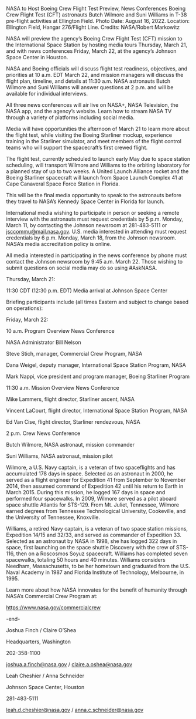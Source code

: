 NASA to Host Boeing Crew Flight Test Preview, News Conferences 
 Boeing Crew Flight Test (CFT) astronauts Butch Wilmore and Suni Williams in T-38 pre-flight activities at Ellington Field. Photo Date: August 16, 2022. Location: Ellington Field, Hangar 276/Flight Line. Credits: NASA/Robert Markowitz

NASA will preview the agency’s Boeing Crew Flight Test (CFT) mission to the International Space Station by hosting media tours Thursday, March 21, and with news conferences Friday, March 22, at the agency’s Johnson Space Center in Houston.

NASA and Boeing officials will discuss flight test readiness, objectives, and priorities at 10 a.m. EDT March 22, and mission managers will discuss the flight plan, timeline, and details at 11:30 a.m. NASA astronauts Butch Wilmore and Suni Williams will answer questions at 2 p.m. and will be available for individual interviews.

All three news conferences will air live on NASA+, NASA Television, the NASA app, and the agency’s website. Learn how to stream NASA TV through a variety of platforms including social media.

Media will have opportunities the afternoon of March 21 to learn more about the flight test, while visiting the Boeing Starliner mockup, experience training in the Starliner simulator, and meet members of the flight control teams who will support the spacecraft’s first crewed flight.

The flight test, currently scheduled to launch early May due to space station scheduling, will transport Wilmore and Williams to the orbiting laboratory for a planned stay of up to two weeks. A United Launch Alliance rocket and the Boeing Starliner spacecraft will launch from Space Launch Complex 41 at Cape Canaveral Space Force Station in Florida.

This will be the final media opportunity to speak to the astronauts before they travel to NASA’s Kennedy Space Center in Florida for launch.

International media wishing to participate in person or seeking a remote interview with the astronauts must request credentials by 5 p.m. Monday, March 11, by contacting the Johnson newsroom at 281-483-5111 or jsccommu@mail.nasa.gov. U.S. media interested in attending must request credentials by 6 p.m. Monday, March 18, from the Johnson newsroom. NASA’s media accreditation policy is online.

All media interested in participating in the news conference by phone must contact the Johnson newsroom by 9:45 a.m. March 22. Those wishing to submit questions on social media may do so using #AskNASA.

Thursday, March 21:

11:30 CDT (12:30 p.m. EDT) Media arrival at Johnson Space Center

Briefing participants include (all times Eastern and subject to change based on operations):

Friday, March 22:

10 a.m. Program Overview News Conference

NASA Administrator Bill Nelson

Steve Stich, manager, Commercial Crew Program, NASA

Dana Weigel, deputy manager, International Space Station Program, NASA

Mark Nappi, vice president and program manager, Boeing Starliner Program

11:30 a.m. Mission Overview News Conference

Mike Lammers, flight director, Starliner ascent, NASA

Vincent LaCourt, flight director, International Space Station Program, NASA

Ed Van Cise, flight director, Starliner rendezvous, NASA

2 p.m. Crew News Conference

Butch Wilmore, NASA astronaut, mission commander

Suni Williams, NASA astronaut, mission pilot

Wilmore, a U.S. Navy captain, is a veteran of two spaceflights and has accumulated 178 days in space. Selected as an astronaut in 2000, he served as a flight engineer for Expedition 41 from September to November 2014, then assumed command of Expedition 42 until his return to Earth in March 2015. During this mission, he logged 167 days in space and performed four spacewalks. In 2009, Wilmore served as a pilot aboard space shuttle Atlantis for STS-129. From Mt. Juliet, Tennessee, Wilmore earned degrees from Tennessee Technological University, Cookeville, and the University of Tennessee, Knoxville.

Williams, a retired Navy captain, is a veteran of two space station missions, Expedition 14/15 and 32/33, and served as commander of Expedition 33. Selected as an astronaut by NASA in 1998, she has logged 322 days in space, first launching on the space shuttle Discovery with the crew of STS-116, then on a Roscosmos Soyuz spacecraft. Williams has completed seven spacewalks, totaling 50 hours and 40 minutes. Williams considers Needham, Massachusetts, to be her hometown and graduated from the U.S. Naval Academy in 1987 and Florida Institute of Technology, Melbourne, in 1995.

Learn more about how NASA innovates for the benefit of humanity through NASA’s Commercial Crew Program at:

https://www.nasa.gov/commercialcrew

-end-

Joshua Finch / Claire O’Shea

Headquarters, Washington

202-358-1100

joshua.a.finch@nasa.gov / claire.a.oshea@nasa.gov

Leah Cheshier / Anna Schneider

Johnson Space Center, Houston

281-483-5111

leah.d.cheshier@nasa.gov / anna.c.schneider@nasa.gov